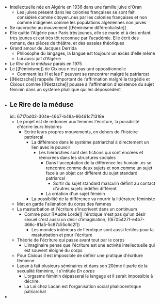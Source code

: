 - Intellectuelle née en Algérie en 1936 dans une famille juive d'Oran
	- Les juives présent dans les colonies françaises se sont fait considéré comme citoyen..nes par les colonies françaises et non comme indigènes comme les populations algériennes non juives
- Se raccroche au mouvement [[Féminisme différentialiste]]
- Elle quitte l'Algérie pour Paris très jeunes, elle se marie et à des enfant très jeunes et est très tôt reconnue par l'académie. Elle écrit des romans, des pièces de théâtre, et des essaies théoriques
- Grand amour de Jacques Derrida
	- Philosophe du langages, la langue est toujours un excès d'elle même
	- Lui aussi juif d'Algérie
- *Le Rire de la méduse* parais en 1975
- Le [[Féminisme]] de Cixious n'est pas tant oppositionnelle
	- Comment les H et les F peuvent se rencontrer malgré le patriarcat
- [[Nietzsche]] rappelle l'important de l'affirmation malgré la tragédie et Cixious comme [[Nietzsche]] pousse à l'affirmation d'existence du sujet féminin dans un système phallique qui les dépossèdent
- ## Le Rire de la méduse
  id:: 6717bd02-304e-46b7-b48a-96461c71318e
	- Le projet est de redonner aux femmes l'écriture, la possibilité d'écrire leurs histoires
		- Ecrire leurs propres mouvements, en dehors de l'histoire patriarcal
			- La différence dans le système patriarchal à directement un lien avec le pouvoir
				- Les hiérarchies sont des fictions qui sont encrées et réencrées dans les structures sociales
					- Dans l'acceptation de la différence les humain..es se rencontre comme deux sujets et non comme un sujet face à un objet car diffèrent du sujet standard patriarcal
						- Sortir du sujet standard masculin définit au contact d'autres sujets indéfini diffèrent
					- La création d'un sujet féminin
			- La possibilité de la différence va nourrir la littérature féministe
	- Met en garde l'aliénation du corps des femmes
	- La masturbation et l'écriture s'inscrivent dans un continuum
		- Comme pour [[Audre Lorde]] l'érotique n'est pas qu'un désir sexuel c'est aussi un désir d'imagination, ((67054271-e4b7-466c-81a5-5c87c55c6c2f))
			- Les mondes intérieurs de l'érotique sont aussi fertiles pour la masturbation et pour l'écriture
	- Théorie de l'écriture qui passe avant tout par le corps
		- L'imaginaire pense que l'écriture est une activité intellectuelle qui est souvent éloigné du corps
	- Pour Cixious il est impossible de définir une pratique d'écriture féminine
	- Lacan à fait plusieurs séminaires et dans son 20ème il parle de la sexualité féminine, il s'intitule *En corps*
		- L'orgasme féminin dépasserai le langage et il serait impossible à décrire.
		- La Loi chez Lacan est l'organisation social phallocentrique patriarchal
-